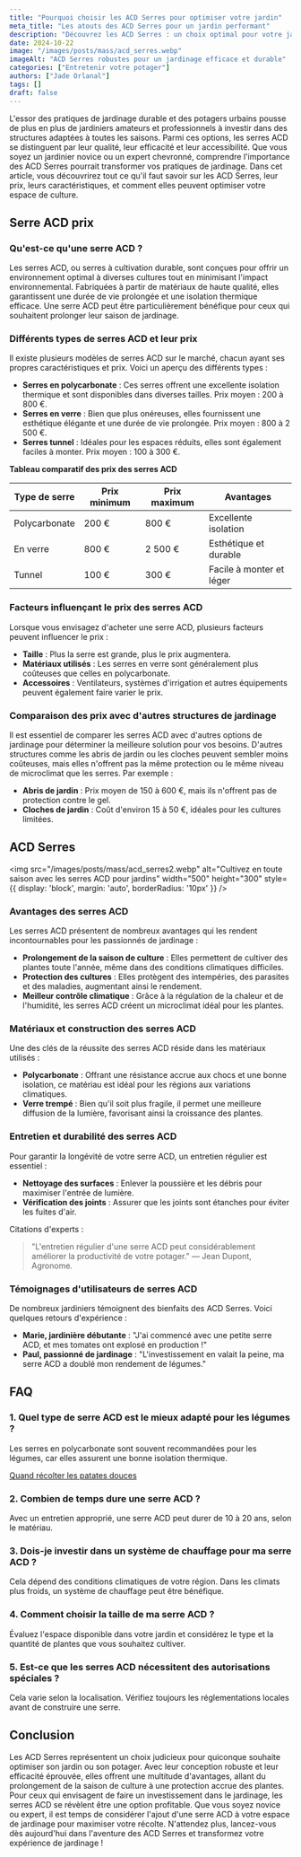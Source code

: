 ```yaml
---
title: "Pourquoi choisir les ACD Serres pour optimiser votre jardin"
meta_title: "Les atouts des ACD Serres pour un jardin performant"
description: "Découvrez les ACD Serres : un choix optimal pour votre jardin. Connaissez leurs prix, caractéristiques et bienfaits pour une culture réussie."
date: 2024-10-22
image: "/images/posts/mass/acd_serres.webp"
imageAlt: "ACD Serres robustes pour un jardinage efficace et durable"
categories: ["Entretenir votre potager"]
authors: ["Jade Orlanal"]
tags: []
draft: false
---
```


L'essor des pratiques de jardinage durable et des potagers urbains pousse de plus en plus de jardiniers amateurs et professionnels à investir dans des structures adaptées à toutes les saisons. Parmi ces options, les serres ACD se distinguent par leur qualité, leur efficacité et leur accessibilité. Que vous soyez un jardinier novice ou un expert chevronné, comprendre l'importance des ACD Serres pourrait transformer vos pratiques de jardinage. Dans cet article, vous découvrirez tout ce qu'il faut savoir sur les ACD Serres, leur prix, leurs caractéristiques, et comment elles peuvent optimiser votre espace de culture.

## Serre ACD prix

### Qu'est-ce qu'une serre ACD ?

Les serres ACD, ou serres à cultivation durable, sont conçues pour offrir un environnement optimal à diverses cultures tout en minimisant l'impact environnemental. Fabriquées à partir de matériaux de haute qualité, elles garantissent une durée de vie prolongée et une isolation thermique efficace. Une serre ACD peut être particulièrement bénéfique pour ceux qui souhaitent prolonger leur saison de jardinage.

### Différents types de serres ACD et leur prix

Il existe plusieurs modèles de serres ACD sur le marché, chacun ayant ses propres caractéristiques et prix. Voici un aperçu des différents types :

- **Serres en polycarbonate** : Ces serres offrent une excellente isolation thermique et sont disponibles dans diverses tailles. Prix moyen : 200 à 800 €.
- **Serres en verre** : Bien que plus onéreuses, elles fournissent une esthétique élégante et une durée de vie prolongée. Prix moyen : 800 à 2 500 €.
- **Serres tunnel** : Idéales pour les espaces réduits, elles sont également faciles à monter. Prix moyen : 100 à 300 €.

**Tableau comparatif des prix des serres ACD**

| Type de serre         | Prix minimum | Prix maximum  | Avantages                     |
|----------------------|--------------|---------------|-------------------------------|
| Polycarbonate        | 200 €        | 800 €         | Excellente isolation           |
| En verre             | 800 €        | 2 500 €       | Esthétique et durable          |
| Tunnel               | 100 €        | 300 €         | Facile à monter et léger      |

### Facteurs influençant le prix des serres ACD

Lorsque vous envisagez d'acheter une serre ACD, plusieurs facteurs peuvent influencer le prix :

- **Taille** : Plus la serre est grande, plus le prix augmentera.
- **Matériaux utilisés** : Les serres en verre sont généralement plus coûteuses que celles en polycarbonate.
- **Accessoires** : Ventilateurs, systèmes d'irrigation et autres équipements peuvent également faire varier le prix.

### Comparaison des prix avec d'autres structures de jardinage

Il est essentiel de comparer les serres ACD avec d'autres options de jardinage pour déterminer la meilleure solution pour vos besoins. D'autres structures comme les abris de jardin ou les cloches peuvent sembler moins coûteuses, mais elles n'offrent pas la même protection ou le même niveau de microclimat que les serres. Par exemple :

- **Abris de jardin** : Prix moyen de 150 à 600 €, mais ils n'offrent pas de protection contre le gel.
- **Cloches de jardin** : Coût d'environ 15 à 50 €, idéales pour les cultures limitées.

## ACD Serres

<img src="/images/posts/mass/acd_serres2.webp" alt="Cultivez en toute saison avec les serres ACD pour jardins" width="500" height="300" style={{ display: 'block', margin: 'auto', borderRadius: '10px' }} /> 

### Avantages des serres ACD

Les serres ACD présentent de nombreux avantages qui les rendent incontournables pour les passionnés de jardinage :

- **Prolongement de la saison de culture** : Elles permettent de cultiver des plantes toute l'année, même dans des conditions climatiques difficiles.
- **Protection des cultures** : Elles protègent des intempéries, des parasites et des maladies, augmentant ainsi le rendement.
- **Meilleur contrôle climatique** : Grâce à la régulation de la chaleur et de l'humidité, les serres ACD créent un microclimat idéal pour les plantes.

### Matériaux et construction des serres ACD

Une des clés de la réussite des serres ACD réside dans les matériaux utilisés :

- **Polycarbonate** : Offrant une résistance accrue aux chocs et une bonne isolation, ce matériau est idéal pour les régions aux variations climatiques.
- **Verre trempé** : Bien qu'il soit plus fragile, il permet une meilleure diffusion de la lumière, favorisant ainsi la croissance des plantes.

### Entretien et durabilité des serres ACD

Pour garantir la longévité de votre serre ACD, un entretien régulier est essentiel :

- **Nettoyage des surfaces** : Enlever la poussière et les débris pour maximiser l'entrée de lumière.
- **Vérification des joints** : Assurer que les joints sont étanches pour éviter les fuites d'air.

Citations d'experts :
> "L'entretien régulier d'une serre ACD peut considérablement améliorer la productivité de votre potager." — Jean Dupont, Agronome.

### Témoignages d'utilisateurs de serres ACD

De nombreux jardiniers témoignent des bienfaits des ACD Serres. Voici quelques retours d'expérience :

- **Marie, jardinière débutante** : "J'ai commencé avec une petite serre ACD, et mes tomates ont explosé en production !"
- **Paul, passionné de jardinage** : "L'investissement en valait la peine, ma serre ACD a doublé mon rendement de légumes."

## FAQ

### 1. Quel type de serre ACD est le mieux adapté pour les légumes ?

Les serres en polycarbonate sont souvent recommandées pour les légumes, car elles assurent une bonne isolation thermique.

[Quand récolter les patates douces](quand-recolter-patates-douces)

### 2. Combien de temps dure une serre ACD ?

Avec un entretien approprié, une serre ACD peut durer de 10 à 20 ans, selon le matériau.

### 3. Dois-je investir dans un système de chauffage pour ma serre ACD ?

Cela dépend des conditions climatiques de votre région. Dans les climats plus froids, un système de chauffage peut être bénéfique.

### 4. Comment choisir la taille de ma serre ACD ?

Évaluez l'espace disponible dans votre jardin et considérez le type et la quantité de plantes que vous souhaitez cultiver.

### 5. Est-ce que les serres ACD nécessitent des autorisations spéciales ?

Cela varie selon la localisation. Vérifiez toujours les réglementations locales avant de construire une serre.

## Conclusion

Les ACD Serres représentent un choix judicieux pour quiconque souhaite optimiser son jardin ou son potager. Avec leur conception robuste et leur efficacité éprouvée, elles offrent une multitude d'avantages, allant du prolongement de la saison de culture à une protection accrue des plantes. Pour ceux qui envisagent de faire un investissement dans le jardinage, les serres ACD se révèlent être une option profitable. Que vous soyez novice ou expert, il est temps de considérer l'ajout d'une serre ACD à votre espace de jardinage pour maximiser votre récolte. N'attendez plus, lancez-vous dès aujourd'hui dans l'aventure des ACD Serres et transformez votre expérience de jardinage !